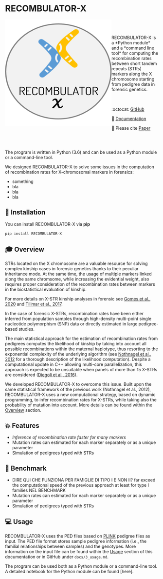 # RECOMBULATOR-X

<p align="center">
  <img align="left" width="350" height="350" src="assets/images/LOGO.png">
</p>
<br/>
<br/>
<br/>
RECOMBULATOR-X is a *Python module* and a *command line tool* for computing the recombination rates between short tandem repeats (STRs) markers along the X chromosome starting from pedigree data in forensic genetics.
<br/>
<br/>
<br/>

:octocat: [GitHub](https://github.com/serena-aneli/RECOMBULATOR-X)

:open_book: [Documentation](https://serena-aneli.github.io/RECOMBULATOR-X/)

:page_facing_up: Please cite [Paper]()

<br/>
<br/>

The program is written in Python (3.6) and can be used as a Python module or a command-line tool. 

We designed RECOMBULATOR-X to solve some issues in the computation of recombination rates for X-chromosomal markers in forensics:

* something
* bla
* bla
* bla


## :wrench: Installation

You can install RECOMBULATOR-X via **pip**

```bash
pip install RECOMBULATOR-X
```

## :mortar_board: Overview

STRs located on the X chromosome are a valuable resource for solving complex kinship cases in forensic genetics thanks to their peculiar inheritance mode. At the same time, the usage of multiple markers linked along the same chromsome, while increasing the evidential weight, also requires proper consideration of the recombination rates between markers in the biostatistical evaluation of kinship.

For more details on X-STR kinship analyses in forensic see [Gomes et al., 2020](https://www.frontiersin.org/articles/10.3389/fgene.2020.00926/full) and [Tillmar et al., 2017](https://www.sciencedirect.com/science/article/pii/S1872497317301126?via%3Dihub).

In the case of forensic X-STRs, recombination rates have been either inferred from population samples through high-density multi-point single nucleotide polymorphism (SNP) data or directly estimated in large pedigree-based studies.

The main statistical approach for the estimation of recombination rates from pedigrees computes the likelihood of kinship by taking into account all possible recombinations within the maternal haplotype, thus resorting to the exponential complexity of the underlying algorithm (see [Nothnagel et al., 2012](https://www.sciencedirect.com/science/article/pii/S1872497312000713?via%3Dihub) for a thorough description of the likelihood computation). Despite a computational update in C++ allowing multi-core parallelization, this approach is expected to be unsuitable when panels of more than 15 X-STRs are considered ([Diegoli et al., 2016](https://www.sciencedirect.com/science/article/pii/S1872497316301247?via%3Dihub)).

We developed RECOMBULATOR-X to overcome this issue. Built upon the same statistical framework of the previous work (Nothnagel et al., 2012), RECOMBULATOR-X uses a new computational strategy, based on dynamic programming, to infer recombination rates for X-STRs, while taking also the probability of mutation into account. More details can be found within the [Overview](3_overview.md) section.

## :boom: Features

- *Inference of recombination rate faster for many markers*
- Mutation rates can estimated for each marker separately or as a unique parameter 
- Simulation of pedigrees typed with STRs

## :rocket: Benchmark

- DIRE QUI CHE FUNZIONA PER FAMIGLIE DI TIPO I E NON II? far exceed the computational speed of the previous approach at least for type I families NEL BENCHMARK
- Mutation rates can estimated for each marker separately or as a unique parameter 
- Simulation of pedigrees typed with STRs

## :computer: Usage

RECOMBULATOR-X uses the PED files based on [PLINK](https://www.cog-genomics.org/plink/) pedigree files as input. The PED file format stores sample pedigree information (i.e., the familial relationships between samples) and the genotypes. More information on the input file can be found within the [Usage](3_usage.md) section of this documentation or in GitHub under ```docs/3_usage.md```.

The program can be used both as a Python module or a command-line tool. A detailed notebook for the Python module can be found [here]. 


